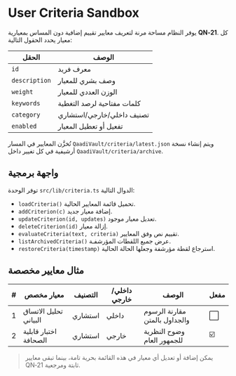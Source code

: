# User Criteria Sandbox

يوفر النظام مساحة مرنة لتعريف معايير تقييم إضافية دون المساس بمعيارية **QN‑21**.
كل معيار يحدد الحقول التالية:

| الحقل | الوصف |
| --- | --- |
| `id` | معرف فريد |
| `description` | وصف بشري للمعيار |
| `weight` | الوزن العددي للمعيار |
| `keywords` | كلمات مفتاحية لرصد التغطية |
| `category` | تصنيف داخلي/خارجي/استشاري |
| `enabled` | تفعيل أو تعطيل المعيار |

تُخزَّن المعايير في المسار `QaadiVault/criteria/latest.json` ويتم إنشاء نسخة
أرشيفية في كل تغيير داخل `QaadiVault/criteria/archive`.

## واجهة برمجية

توفر الوحدة `src/lib/criteria.ts` الدوال التالية:

- `loadCriteria()` تحميل قائمة المعايير الحالية.
- `addCriterion(c)` إضافة معيار جديد.
- `updateCriterion(id, updates)` تعديل معيار موجود.
- `deleteCriterion(id)` إزالة معيار.
- `evaluateCriteria(text, criteria)` تقييم نص وفق المعايير.
- `listArchivedCriteria()` عرض جميع اللقطات المؤرشفـة.
- `restoreCriteria(timestamp)` استرجاع لقطة مؤرشفة وجعلها الحالة الحالية.

## مثال معايير مخصصة

| # | معيار مخصص | التصنيف | داخلي/خارجي | الوصف | مفعل |
| - | ----------- | ------- | ------------ | ------ | ----- |
| 1 | تحليل الاتساق البياني | استشاري | داخلي | مقارنة الرسوم والجداول بالمتن | ⬜️ |
| 2 | اختبار قابلية الصحافة | استشاري | خارجي | وضوح النظرية للجمهور العام | ☑️ |

> يمكن إضافة أو تعديل أي معيار في هذه القائمة بحرية تامة، بينما تبقى معايير QN‑21 ثابتة ومرجعية.
